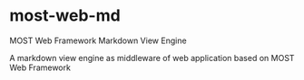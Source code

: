 most-web-md
===========

MOST Web Framework Markdown View Engine

A markdown view engine as middleware of web application based on MOST Web Framework

